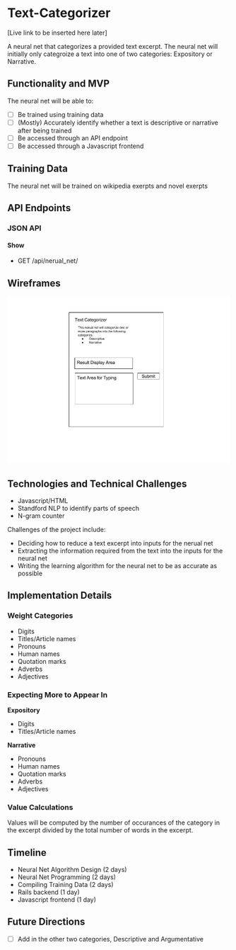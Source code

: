 # Text-Categorizer

[Live link to be inserted here later]

A neural net that categorizes a provided text excerpt.
The neural net will initially only categroize a text into one of two categories: Expository or Narrative.

## Functionality and MVP

The neural net will be able to:
- [ ] Be trained using training data
- [ ] \(Mostly) Accurately identify whether a text is descriptive or narrative after being trained
- [ ] Be accessed through an API endpoint
- [ ] Be accessed through a Javascript frontend

## Training Data

The neural net will be trained on wikipedia exerpts and novel exerpts

## API Endpoints

### JSON API

#### Show

- GET /api/nerual\_net/

## Wireframes

![Front End](docs/wireframes/front-end.jpg)

## Technologies and Technical Challenges

- Javascript/HTML
- Standford NLP to identify parts of speech
- N-gram counter

Challenges of the project include:

- Deciding how to reduce a text excerpt into inputs for the nerual net
- Extracting the information required from the text into the inputs for the neural net
- Writing the learning algorithm for the neural net to be as accurate as possible

## Implementation Details

### Weight Categories

- Digits
- Titles/Article names
- Pronouns
- Human names
- Quotation marks
- Adverbs
- Adjectives

### Expecting More to Appear In

**Expository**

- Digits
- Titles/Article names

**Narrative**

- Pronouns
- Human names
- Quotation marks
- Adverbs
- Adjectives

### Value Calculations

Values will be computed by the number of occurances of the category in the excerpt divided by the total number of words in the excerpt.

## Timeline

- Neural Net Algorithm Design (2 days)
- Neural Net Programming (2 days)
- Compiling Training Data (2 days)
- Rails backend (1 day)
- Javascript frontend (1 day)

## Future Directions

- [ ] Add in the other two categories, Descriptive and Argumentative
